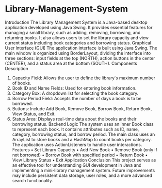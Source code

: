 # Library-Management-System

Introduction
The Library Management System is a Java-based desktop application developed using Java Swing. It provides essential features for managing a small library, such as adding, removing, borrowing, and returning books. It also allows users to set the library capacity and view current status including book categories and borrowing status.
Graphical User Interface (GUI)
The application interface is built using Java Swing. The main window is organized using BorderLayout, dividing the interface into three sections: input fields at the top (NORTH), action buttons in the center (CENTER), and a status area at the bottom (SOUTH).
Components Description
1. Capacity Field: Allows the user to define the library's maximum number of books.
2. Book ID and Name Fields: Used for entering book information.
3. Category Box: A dropdown list for selecting the book category.
4. Borrow Period Field: Accepts the number of days a book is to be borrowed.
5. Buttons: Include Add Book, Remove Book, Borrow Book, Return Book, View Status, and Exit.
6. Status Area: Displays real-time data about the books and their borrowing status.
Backend Logic
The system uses an inner Book class to represent each book. It contains attributes such as ID, name, category, borrowing status, and borrow period. The main class uses an ArrayList to store books and a HashMap to count books per category. The application uses ActionListeners to handle user interactions.
Features
• Set Library Capacity
• Add New Book
• Remove Book (only if not borrowed)
• Borrow Book with specified period
• Return Book
• View Library Status
• Exit Application
Conclusion
This project serves as an effective tool for understanding GUI development in Java and implementing a mini-library management system. Future improvements may include persistent data storage, user roles, and a more advanced search functionality.
